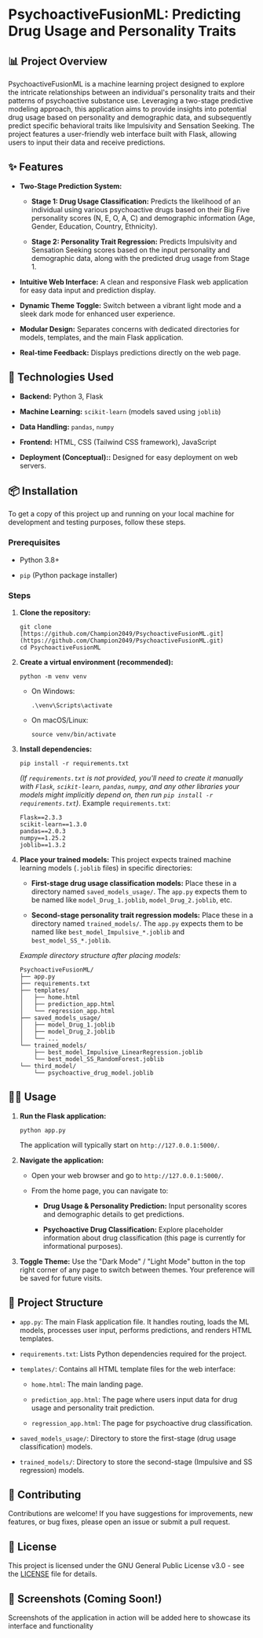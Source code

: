# PsychoactiveFusionML: Predicting Drug Usage and Personality Traits

## 📊 Project Overview

PsychoactiveFusionML is a machine learning project designed to explore the intricate relationships between an individual's personality traits and their patterns of psychoactive substance use. Leveraging a two-stage predictive modeling approach, this application aims to provide insights into potential drug usage based on personality and demographic data, and subsequently predict specific behavioral traits like Impulsivity and Sensation Seeking. The project features a user-friendly web interface built with Flask, allowing users to input their data and receive predictions.

## ✨ Features

* **Two-Stage Prediction System:**

    * **Stage 1: Drug Usage Classification:** Predicts the likelihood of an individual using various psychoactive drugs based on their Big Five personality scores (N, E, O, A, C) and demographic information (Age, Gender, Education, Country, Ethnicity).

    * **Stage 2: Personality Trait Regression:** Predicts Impulsivity and Sensation Seeking scores based on the input personality and demographic data, along with the predicted drug usage from Stage 1.

* **Intuitive Web Interface:** A clean and responsive Flask web application for easy data input and prediction display.

* **Dynamic Theme Toggle:** Switch between a vibrant light mode and a sleek dark mode for enhanced user experience.

* **Modular Design:** Separates concerns with dedicated directories for models, templates, and the main Flask application.

* **Real-time Feedback:** Displays predictions directly on the web page.

## 🚀 Technologies Used

* **Backend:** Python 3, Flask

* **Machine Learning:** `scikit-learn` (models saved using `joblib`)

* **Data Handling:** `pandas`, `numpy`

* **Frontend:** HTML, CSS (Tailwind CSS framework), JavaScript

* **Deployment (Conceptual)::** Designed for easy deployment on web servers.

## 📦 Installation

To get a copy of this project up and running on your local machine for development and testing purposes, follow these steps.

### Prerequisites

* Python 3.8+

* `pip` (Python package installer)

### Steps

1.  **Clone the repository:**

    ```
    git clone [https://github.com/Champion2049/PsychoactiveFusionML.git](https://github.com/Champion2049/PsychoactiveFusionML.git)
    cd PsychoactiveFusionML
    ```

2.  **Create a virtual environment (recommended):**

    ```
    python -m venv venv
    ```

    * On Windows:

        ```
        .\venv\Scripts\activate
        ```

    * On macOS/Linux:

        ```
        source venv/bin/activate
        ```

3.  **Install dependencies:**

    ```
    pip install -r requirements.txt
    ```

    *(If `requirements.txt` is not provided, you'll need to create it manually with `Flask`, `scikit-learn`, `pandas`, `numpy`, and any other libraries your models might implicitly depend on, then run `pip install -r requirements.txt`)*. Example `requirements.txt`:

    ```
    Flask==2.3.3
    scikit-learn==1.3.0
    pandas==2.0.3
    numpy==1.25.2
    joblib==1.3.2
    ```

4.  **Place your trained models:**
    This project expects trained machine learning models (`.joblib` files) in specific directories:

    * **First-stage drug usage classification models:** Place these in a directory named `saved_models_usage/`. The `app.py` expects them to be named like `model_Drug_1.joblib`, `model_Drug_2.joblib`, etc.

    * **Second-stage personality trait regression models:** Place these in a directory named `trained_models/`. The `app.py` expects them to be named like `best_model_Impulsive_*.joblib` and `best_model_SS_*.joblib`.

    *Example directory structure after placing models:*

    ```
    PsychoactiveFusionML/
    ├── app.py
    ├── requirements.txt
    ├── templates/
    │   ├── home.html
    │   ├── prediction_app.html
    │   └── regression_app.html
    ├── saved_models_usage/
    │   ├── model_Drug_1.joblib
    │   ├── model_Drug_2.joblib
    │   └── ...
    └── trained_models/
        ├── best_model_Impulsive_LinearRegression.joblib
        └── best_model_SS_RandomForest.joblib
    └── third_model/
        └── psychoactive_drug_model.joblib
    ```

## 🏃‍♀️ Usage

1.  **Run the Flask application:**

    ```
    python app.py
    ```

    The application will typically start on `http://127.0.0.1:5000/`.

2.  **Navigate the application:**

    * Open your web browser and go to `http://127.0.0.1:5000/`.

    * From the home page, you can navigate to:

        * **Drug Usage & Personality Prediction:** Input personality scores and demographic details to get predictions.

        * **Psychoactive Drug Classification:** Explore placeholder information about drug classification (this page is currently for informational purposes).

3.  **Toggle Theme:** Use the "Dark Mode" / "Light Mode" button in the top right corner of any page to switch between themes. Your preference will be saved for future visits.

## 📁 Project Structure

* `app.py`: The main Flask application file. It handles routing, loads the ML models, processes user input, performs predictions, and renders HTML templates.

* `requirements.txt`: Lists Python dependencies required for the project.

* `templates/`: Contains all HTML template files for the web interface:

    * `home.html`: The main landing page.

    * `prediction_app.html`: The page where users input data for drug usage and personality trait prediction.

    * `regression_app.html`: The page for psychoactive drug classification.

* `saved_models_usage/`: Directory to store the first-stage (drug usage classification) models.

* `trained_models/`: Directory to store the second-stage (Impulsive and SS regression) models.

## 🤝 Contributing

Contributions are welcome! If you have suggestions for improvements, new features, or bug fixes, please open an issue or submit a pull request.

## 📄 License

This project is licensed under the GNU General Public License v3.0 - see the [LICENSE](LICENSE) file for details.

## 📸 Screenshots (Coming Soon!)

Screenshots of the application in action will be added here to showcase its interface and functionality
